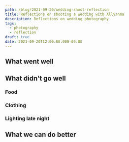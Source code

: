 ```yaml
---
path: /blog/2021-09-20/wedding-shoot-reflection
title: Reflections on shooting a wedding with Allyanna
description: Reflections on wedding photography
tags:
  - photography
  - reflection
draft: true
date: 2021-09-20T12:00:00.000-06:00
---
```

## What went well

## What didn't go well

### Food

### Clothing

### Lighting late night

## What we can do better